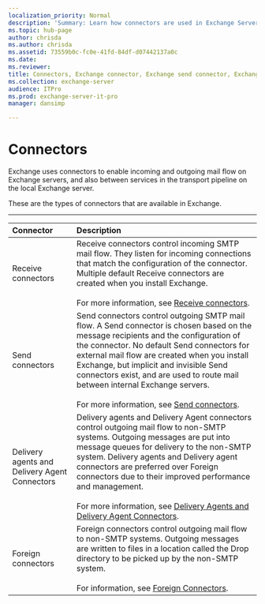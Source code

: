 ```yaml
---
localization_priority: Normal
description: 'Summary: Learn how connectors are used in Exchange Server 2016 or Exchange Server 2019 for incoming and outgoing mail flow in your organization.'
ms.topic: hub-page
author: chrisda
ms.author: chrisda
ms.assetid: 73559b0c-fc0e-41fd-84df-d07442137a0c
ms.date:
ms.reviewer: 
title: Connectors, Exchange connector, Exchange send connector, Exchange receive connector
ms.collection: exchange-server
audience: ITPro
ms.prod: exchange-server-it-pro
manager: dansimp

---
```


# Connectors

Exchange uses connectors to enable incoming and outgoing mail flow on Exchange servers, and also between services in the transport pipeline on the local Exchange server.

These are the types of connectors that are available in Exchange.

****

|**Connector**|**Description**|
|:-----|:-----|
|Receive connectors|Receive connectors control incoming SMTP mail flow. They listen for incoming connections that match the configuration of the connector. Multiple default Receive connectors are created when you install Exchange. <br/><br/> For more information, see [Receive connectors](receive-connectors.md).|
|Send connectors|Send connectors control outgoing SMTP mail flow. A Send connector is chosen based on the message recipients and the configuration of the connector. No default Send connectors for external mail flow are created when you install Exchange, but implicit and invisible Send connectors exist, and are used to route mail between internal Exchange servers. <br/><br/> For more information, see [Send connectors](send-connectors.md).|
|Delivery agents and Delivery Agent Connectors|Delivery agents and Delivery Agent connectors control outgoing mail flow to non-SMTP systems. Outgoing messages are put into message queues for delivery to the non-SMTP system. Delivery agents and Delivery agent connectors are preferred over Foreign connectors due to their improved performance and management. <br/><br/> For more information, see [Delivery Agents and Delivery Agent Connectors](http://technet.microsoft.com/library/38c942ee-b59d-47ec-87eb-bebad441ada5.aspx).|
|Foreign connectors|Foreign connectors control outgoing mail flow to non-SMTP systems. Outgoing messages are written to files in a location called the Drop directory to be picked up by the non-SMTP system. <br/><br/> For information, see [Foreign Connectors](http://technet.microsoft.com/library/21c6a7a9-f4d2-4359-9ac9-930701b63a4e.aspx).|
